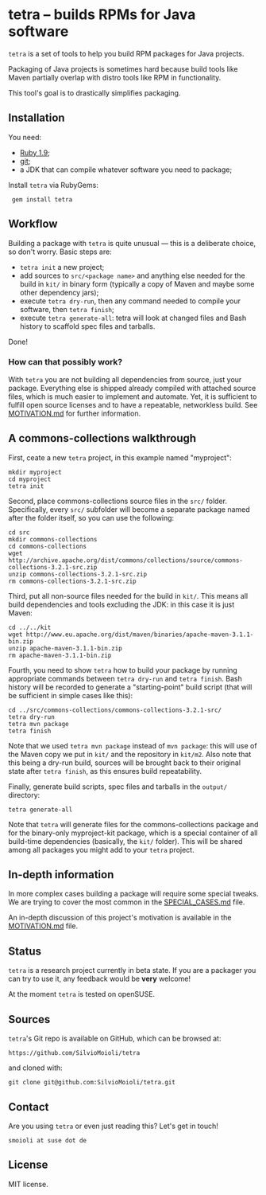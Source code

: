 # tetra – builds RPMs for Java software

`tetra` is a set of tools to help you build RPM packages for Java projects.

Packaging of Java projects is sometimes hard because build tools like Maven partially overlap with distro tools like RPM in functionality.

This tool's goal is to drastically simplifies packaging.

## Installation

You need:

* [Ruby 1.9](https://www.ruby-lang.org/en/);
* [git](http://git-scm.com/);
* a JDK that can compile whatever software you need to package;

Install `tetra` via RubyGems:

     gem install tetra

## Workflow

Building a package with `tetra` is quite unusual — this is a deliberate choice, so don't worry. Basic steps are:

* `tetra init` a new project;
* add sources to `src/<package name>` and anything else needed for the build in `kit/` in binary form (typically a copy of Maven and maybe some other dependency jars);
* execute `tetra dry-run`, then any command needed to compile your software, then `tetra finish`;
* execute `tetra generate-all`: tetra will look at changed files and Bash history to scaffold spec files and tarballs.

Done!

### How can that possibly work?

With `tetra` you are not building all dependencies from source, just your package. Everything else is shipped already compiled with attached source files, which is much easier to implement and automate. Yet, it is sufficient to fulfill open source licenses and to have a repeatable, networkless build. See [MOTIVATION.md](MOTIVATION.md) for further information.

## A commons-collections walkthrough

First, ceate a new `tetra` project, in this example named "myproject":

    mkdir myproject
    cd myproject
    tetra init

Second, place commons-collections source files in the `src/` folder. Specifically, every `src/` subfolder will become a separate package named after the folder itself, so you can use the following:

    cd src
    mkdir commons-collections
    cd commons-collections
    wget http://archive.apache.org/dist/commons/collections/source/commons-collections-3.2.1-src.zip
    unzip commons-collections-3.2.1-src.zip
    rm commons-collections-3.2.1-src.zip

Third, put all non-source files needed for the build in `kit/`. This means all build dependencies and tools excluding the JDK: in this case it is just Maven:

    cd ../../kit
    wget http://www.eu.apache.org/dist/maven/binaries/apache-maven-3.1.1-bin.zip
    unzip apache-maven-3.1.1-bin.zip
    rm apache-maven-3.1.1-bin.zip

Fourth, you need to show `tetra` how to build your package by running appropriate commands between `tetra dry-run` and `tetra finish`. Bash history will be recorded to generate a "starting-point" build script (that will be sufficient in simple cases like this):

    cd ../src/commons-collections/commons-collections-3.2.1-src/
    tetra dry-run
    tetra mvn package
    tetra finish

Note that we used `tetra mvn package` instead of `mvn package`: this will use of the Maven copy we put in `kit/` and the repository in `kit/m2`.
Also note that this being a dry-run build, sources will be brought back to their original state after `tetra finish`, as this ensures build repeatability.

Finally, generate build scripts, spec files and tarballs in the `output/` directory:

    tetra generate-all

Note that `tetra` will generate files for the commons-collections package and for the binary-only myproject-kit package, which is a special container of all build-time dependencies (basically, the `kit/` folder). This will be shared among all packages you might add to your `tetra` project.

## In-depth information

In more complex cases building a package will require some special tweaks. We are trying to cover the most common in the [SPECIAL_CASES.md](SPECIAL_CASES.md) file.

An in-depth discussion of this project's motivation is available in the [MOTIVATION.md](MOTIVATION.md) file.

## Status

`tetra` is a research project currently in beta state. If you are a packager you can try to use it, any feedback would be **very** welcome!

At the moment `tetra` is tested on openSUSE.

## Sources

`tetra`'s Git repo is available on GitHub, which can be browsed at:

    https://github.com/SilvioMoioli/tetra

and cloned with:

    git clone git@github.com:SilvioMoioli/tetra.git

## Contact

Are you using `tetra` or even just reading this? Let's get in touch!

    smoioli at suse dot de

## License

MIT license.
